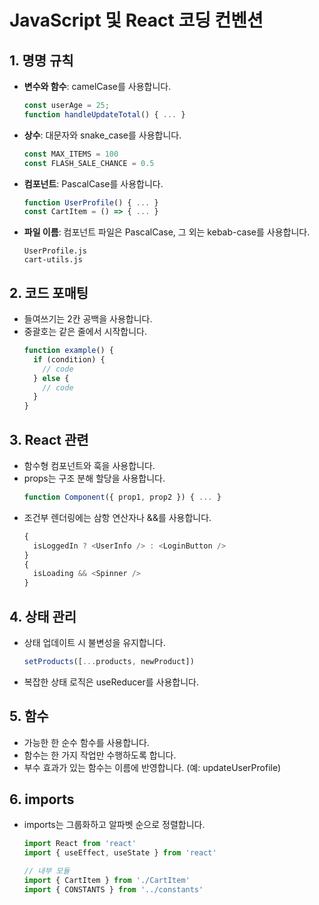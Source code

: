 # JavaScript 및 React 코딩 컨벤션

## 1. 명명 규칙

- **변수와 함수**: camelCase를 사용합니다.

  ```javascript
  const userAge = 25;
  function handleUpdateTotal() { ... }
  ```

- **상수**: 대문자와 snake_case를 사용합니다.

  ```javascript
  const MAX_ITEMS = 100
  const FLASH_SALE_CHANCE = 0.5
  ```

- **컴포넌트**: PascalCase를 사용합니다.

  ```javascript
  function UserProfile() { ... }
  const CartItem = () => { ... }
  ```

- **파일 이름**: 컴포넌트 파일은 PascalCase, 그 외는 kebab-case를 사용합니다.
  ```
  UserProfile.js
  cart-utils.js
  ```

## 2. 코드 포매팅

- 들여쓰기는 2칸 공백을 사용합니다.
- 중괄호는 같은 줄에서 시작합니다.
  ```javascript
  function example() {
    if (condition) {
      // code
    } else {
      // code
    }
  }
  ```

## 3. React 관련

- 함수형 컴포넌트와 훅을 사용합니다.
- props는 구조 분해 할당을 사용합니다.
  ```javascript
  function Component({ prop1, prop2 }) { ... }
  ```
- 조건부 렌더링에는 삼항 연산자나 &&를 사용합니다.
  ```javascript
  {
    isLoggedIn ? <UserInfo /> : <LoginButton />
  }
  {
    isLoading && <Spinner />
  }
  ```

## 4. 상태 관리

- 상태 업데이트 시 불변성을 유지합니다.
  ```javascript
  setProducts([...products, newProduct])
  ```
- 복잡한 상태 로직은 useReducer를 사용합니다.

## 5. 함수

- 가능한 한 순수 함수를 사용합니다.
- 함수는 한 가지 작업만 수행하도록 합니다.
- 부수 효과가 있는 함수는 이름에 반영합니다. (예: updateUserProfile)

## 6. imports

- imports는 그룹화하고 알파벳 순으로 정렬합니다.

  ```javascript
  import React from 'react'
  import { useEffect, useState } from 'react'

  // 내부 모듈
  import { CartItem } from './CartItem'
  import { CONSTANTS } from '../constants'
  ```
